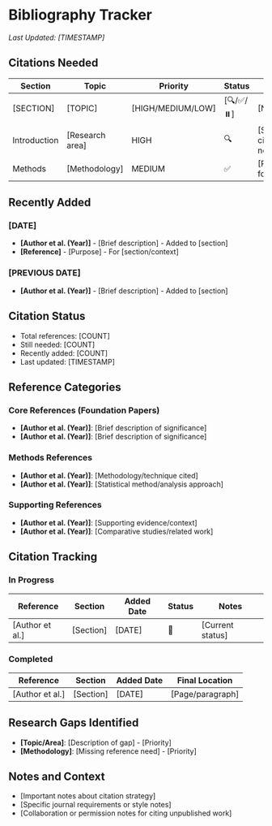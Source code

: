 # Bibliography Tracker
*Last Updated: [TIMESTAMP]*

## Citations Needed
| Section | Topic | Priority | Status | Notes |
|---------|-------|----------|--------|-------|
| [SECTION] | [TOPIC] | [HIGH/MEDIUM/LOW] | [🔍/✅/⏸️] | [NOTES] |
| Introduction | [Research area] | HIGH | 🔍 | [Specific citation needs] |
| Methods | [Methodology] | MEDIUM | ✅ | [Reference found/added] |

## Recently Added
### [DATE]
- **[Author et al. (Year)]** - [Brief description] - Added to [section]
- **[Reference]** - [Purpose] - For [section/context]

### [PREVIOUS DATE]
- **[Author et al. (Year)]** - [Brief description] - Added to [section]

## Citation Status
- Total references: [COUNT]
- Still needed: [COUNT]
- Recently added: [COUNT]
- Last updated: [TIMESTAMP]

## Reference Categories

### Core References (Foundation Papers)
- **[Author et al. (Year)]**: [Brief description of significance]
- **[Author et al. (Year)]**: [Brief description of significance]

### Methods References
- **[Author et al. (Year)]**: [Methodology/technique cited]
- **[Author et al. (Year)]**: [Statistical method/analysis approach]

### Supporting References
- **[Author et al. (Year)]**: [Supporting evidence/context]
- **[Author et al. (Year)]**: [Comparative studies/related work]

## Citation Tracking

### In Progress
| Reference | Section | Added Date | Status | Notes |
|-----------|---------|------------|--------|-------|
| [Author et al.] | [Section] | [DATE] | 🔄 | [Current status] |

### Completed
| Reference | Section | Added Date | Final Location |
|-----------|---------|------------|----------------|
| [Author et al.] | [Section] | [DATE] | [Page/paragraph] |

## Research Gaps Identified
- **[Topic/Area]**: [Description of gap] - [Priority]
- **[Methodology]**: [Missing reference need] - [Priority]

## Notes and Context
- [Important notes about citation strategy]
- [Specific journal requirements or style notes]
- [Collaboration or permission notes for citing unpublished work]
